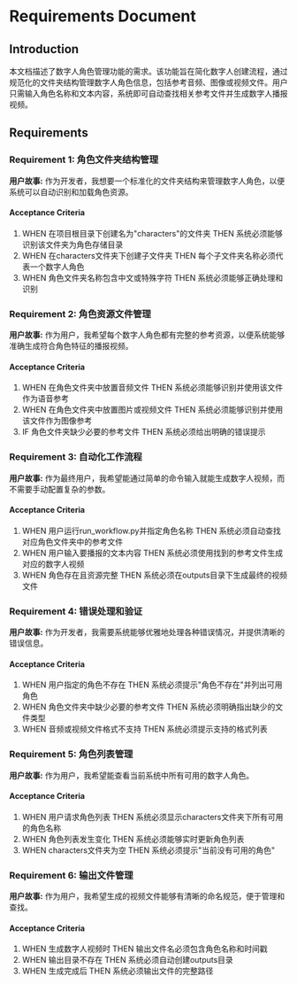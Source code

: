 # Requirements Document

## Introduction

本文档描述了数字人角色管理功能的需求。该功能旨在简化数字人创建流程，通过规范化的文件夹结构管理数字人角色信息，包括参考音频、图像或视频文件。用户只需输入角色名称和文本内容，系统即可自动查找相关参考文件并生成数字人播报视频。

## Requirements

### Requirement 1: 角色文件夹结构管理

**用户故事:** 作为开发者，我想要一个标准化的文件夹结构来管理数字人角色，以便系统可以自动识别和加载角色资源。

#### Acceptance Criteria
1. WHEN 在项目根目录下创建名为"characters"的文件夹 THEN 系统必须能够识别该文件夹为角色存储目录
2. WHEN 在characters文件夹下创建子文件夹 THEN 每个子文件夹名称必须代表一个数字人角色
3. WHEN 角色文件夹名称包含中文或特殊字符 THEN 系统必须能够正确处理和识别

### Requirement 2: 角色资源文件管理

**用户故事:** 作为用户，我希望每个数字人角色都有完整的参考资源，以便系统能够准确生成符合角色特征的播报视频。

#### Acceptance Criteria
1. WHEN 在角色文件夹中放置音频文件 THEN 系统必须能够识别并使用该文件作为语音参考
2. WHEN 在角色文件夹中放置图片或视频文件 THEN 系统必须能够识别并使用该文件作为图像参考
3. IF 角色文件夹缺少必要的参考文件 THEN 系统必须给出明确的错误提示

### Requirement 3: 自动化工作流程

**用户故事:** 作为最终用户，我希望能通过简单的命令输入就能生成数字人视频，而不需要手动配置复杂的参数。

#### Acceptance Criteria
1. WHEN 用户运行run_workflow.py并指定角色名称 THEN 系统必须自动查找对应角色文件夹中的参考文件
2. WHEN 用户输入要播报的文本内容 THEN 系统必须使用找到的参考文件生成对应的数字人视频
3. WHEN 角色存在且资源完整 THEN 系统必须在outputs目录下生成最终的视频文件

### Requirement 4: 错误处理和验证

**用户故事:** 作为开发者，我需要系统能够优雅地处理各种错误情况，并提供清晰的错误信息。

#### Acceptance Criteria
1. WHEN 用户指定的角色不存在 THEN 系统必须提示"角色不存在"并列出可用角色
2. WHEN 角色文件夹中缺少必要的参考文件 THEN 系统必须明确指出缺少的文件类型
3. WHEN 音频或视频文件格式不支持 THEN 系统必须提示支持的格式列表

### Requirement 5: 角色列表管理

**用户故事:** 作为用户，我希望能查看当前系统中所有可用的数字人角色。

#### Acceptance Criteria
1. WHEN 用户请求角色列表 THEN 系统必须显示characters文件夹下所有可用的角色名称
2. WHEN 角色列表发生变化 THEN 系统必须能够实时更新角色列表
3. WHEN characters文件夹为空 THEN 系统必须提示"当前没有可用的角色"

### Requirement 6: 输出文件管理

**用户故事:** 作为用户，我希望生成的视频文件能够有清晰的命名规范，便于管理和查找。

#### Acceptance Criteria
1. WHEN 生成数字人视频时 THEN 输出文件名必须包含角色名称和时间戳
2. WHEN 输出目录不存在 THEN 系统必须自动创建outputs目录
3. WHEN 生成完成后 THEN 系统必须输出文件的完整路径